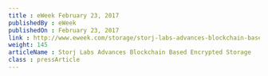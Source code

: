 ```yaml
---
title : eWeek February 23, 2017
publishedBy : eWeek
publishedOn : February 23, 2017
link : http://www.eweek.com/storage/storj-labs-advances-blockchain-based-encrypted-storage.html
weight: 145
articleName : Storj Labs Advances Blockchain Based Encrypted Storage
class : pressArticle
---
```

